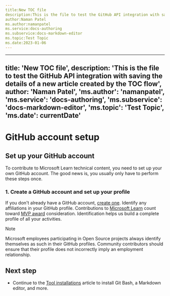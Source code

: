 ```yaml
---
title:New TOC file
description:This is the file to test the GitHub API integration with saving the details of a new article created by the TOC flow
author:Naman Patel
ms.author:namanpatel
ms.service:docs-authoring
ms.subservice:docs-markdown-editor
ms.topic:Test Topic
ms.date:2023-01-06
---
```


---
title: 'New TOC file',
		description:
			'This is the file to test the GitHub API integration with saving the details of a new article created by the TOC flow',
		author: 'Naman Patel',
		'ms.author': 'namanpatel',
		'ms.service': 'docs-authoring',
		'ms.subservice': 'docs-markdown-editor',
		'ms.topic': 'Test Topic',
		'ms.date': currentDate'
---

# GitHub account setup

## Set up your GitHub account

To contribute to Microsoft Learn technical content, you need to set up your own GitHub account. The good news is, you usually only have to perform these steps once.

### 1. Create a GitHub account and set up your profile

If you don't already have a GitHub account, [create one](https://github.com/join). Identify any affiliations in your GitHub profile. Contributions to [Microsoft Learn](/) count toward [MVP award](https://mvp.microsoft.com) consideration. Identification helps us build a complete profile of all your activities.

>[!NOTE]
> Microsoft employees participating in Open Source projects always identify themselves as such in their GitHub profiles. Community contributors should ensure that their profile does not incorrectly imply an employment relationship.

## Next step

* Continue to the [Tool installations](get-started-setup-tools.md) article to install Git Bash, a Markdown editor, and more.

